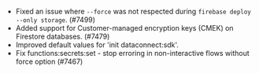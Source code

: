 - Fixed an issue where `--force` was not respected during `firebase deploy --only storage`. (#7499)
- Added support for Customer-managed encryption keys (CMEK) on Firestore databases. (#7479)
- Improved default values for 'init dataconnect:sdk'.
- Fix functions:secrets:set - stop erroring in non-interactive flows without force option (#7467)
